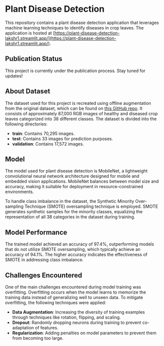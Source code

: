 # Plant Disease Detection

This repository contains a plant disease detection application that leverages machine learning techniques to identify diseases in crop leaves. The application is hosted at [https://plant-disease-detection-lakshr1.streamlit.app/](https://plant-disease-detection-lakshr1.streamlit.app/).

## Publication Status

This project is currently under the publication process. Stay tuned for updates!

## About Dataset

The dataset used for this project is recreated using offline augmentation from the original dataset, which can be found on [this GitHub repo](https://github.com/username/original-dataset). It consists of approximately 87,000 RGB images of healthy and diseased crop leaves categorized into 38 different classes. The dataset is divided into the following directories:

- **train**: Contains 70,295 images.
- **test**: Contains 33 images for prediction purposes.
- **validation**: Contains 17,572 images.

## Model

The model used for plant disease detection is MobileNet, a lightweight convolutional neural network architecture designed for mobile and embedded vision applications. MobileNet balances between model size and accuracy, making it suitable for deployment in resource-constrained environments.

To handle class imbalance in the dataset, the Synthetic Minority Over-sampling Technique (SMOTE) oversampling technique is employed. SMOTE generates synthetic samples for the minority classes, equalizing the representation of all 38 categories in the dataset during training.

## Model Performance

The trained model achieved an accuracy of 97.4%, outperforming models that do not utilize SMOTE oversampling, which typically achieve an accuracy of 94.1%. The higher accuracy indicates the effectiveness of SMOTE in addressing class imbalance.

## Challenges Encountered

One of the main challenges encountered during model training was overfitting. Overfitting occurs when the model learns to memorize the training data instead of generalizing well to unseen data. To mitigate overfitting, the following techniques were applied:

- **Data Augmentation**: Increasing the diversity of training examples through techniques like rotation, flipping, and scaling.
- **Dropout**: Randomly dropping neurons during training to prevent co-adaptation of features.
- **Regularization**: Adding penalties on model parameters to prevent them from becoming too large.



